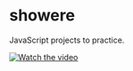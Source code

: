 # showere
JavaScript projects to practice.

[![Watch the video](//showere_preview.PNG)](https://github.com/dimainc26/showere/blob/main/showere_demo.mkv)
